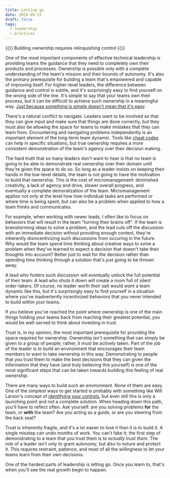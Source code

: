 ```yaml
---
title: Letting go
date: 2024-09-22
draft: false
tags:
  - leadership
  - practices
---
```


{{<tagline>}}
Building ownership requires relinquishing control
{{</tagline>}}

One of the most important components of effective technical leadership is providing teams the guidance that they need to
completely own their products and processes. Ownership is possible only with a complete understanding of the team's
mission and their bounds of autonomy. It's also the primary prerequisite for building a team that's empowered and
capable of improving itself. For higher-level leaders, the difference between guidance and control is subtle, and it's
surprisingly easy to find yourself on the wrong side of the line. It's simple to say that your teams own their process,
but it can be difficult to achieve such ownership in a meaningful way. [Just because something is simple doesn't mean
that it's easy](/posts/simplicity-isnt-easy/).

There's a natural conflict to navigate. Leaders want to be involved so that they can give input and make sure that
things are done correctly, but they must also be allowing the space for teams to make mistakes that they can learn
from. Encountering and navigating problems independently is an important element of the long-term team dynamic. Tools
like [cheat codes](/posts/cheat-codes/) can help in specific situations, but true ownership requires a more consistent
demonstration of the team's agency over their decision making.

The hard truth that so many leaders don't want to hear is that no team is going to be able to demonstrate real ownership
over their domain until they're given the space to do so. So long as a leader insists on keeping
their hands in the low-level details, the team is not going to have the motivation to build that ownership. This is the
cost of micromanagement: diminished creativity, a lack of agency and drive, slower overall progress, and eventually a
complete demoralization of the team. Micromanagement applies not only at the level how how individual tasks are
performed or where time is being spent, but can also be a problem when applied to how a team thinks and communicates.

For example, when working with newer leads, I often like to focus on behaviors that will result in the team "turning
their brains off". If the team is brainstorming ideas to solve a problem, and the lead cuts off the discussion with an
immediate decision without providing enough context, they're inherently disincentivizing such discussions from occuring
in the future. Why would the team spend time thinking about creative ways to solve a problem when they've learned to
expect a decision that doesn't take their thoughts into account? Better just to wait for the decision rather than
spending time thinking through a solution that's just going to be thrown away.

A lead who fosters such discussion will eventually unlock the full potential of their team. A lead who shuts it down will create a room
full of silent order-takers. Of course, no leader worth their salt would _want_ a team dynamic like this, but it's
surprisingly easy to find yourself in a situation where you've inadvertently incentivized behaviors that you never
intended to build within your teams.

If you believe you've reached the point where ownership is one of the main things holding your teams back from reaching
their greatest potential, you would be well-served to think about investing in trust.

Trust is, in my opinion, the most important prerequisite for providing the space required for ownership. Ownership isn't
something that can simply be given to a group of people; rather, it must be actively taken. Part of the job of the
leader is to build an environment that encourages their team members to want to take ownership in this way.
Demonstrating to people that you trust them to make the best decisions that they can given the information that they
have (and truly believing this yourself) is one of the most significant steps that can be taken towards building this
feeling of real ownership.

There are many ways to build such an environment. None of them are easy. One of the simplest ways to get started is
probably with something like Will Larson's concept of [identifying your
controls](https://lethain.com/identify-your-controls/), but even still this is only a launching point and not a complete
solution. When heading down this path, you'll have to reflect often. Ask yourself: are you solving problems **for** the
team, or **with** the team? Are you acting as a guide, or are you steering from the back seat?

Trust is inherently fragile, and it's a lot easier to lose it than it is to build it. A single misstep can undo months
of work. You can't fake it; the first step of demonstrating to a team that you trust them is _to actually trust them_.
The role of a leader isn't only to grant autonomy, but also to nuture and protect it. This requires restraint,
patience, and most of all the willingness to let your teams learn from their own decisions.

One of the hardest parts of leadership is letting go. Once you learn to, that's when you'll see the real growth begin to
happen.
